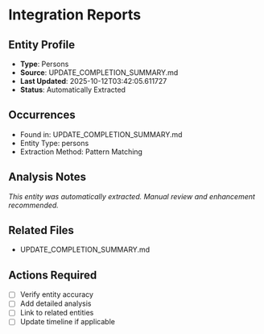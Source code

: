 # Integration Reports

## Entity Profile
- **Type**: Persons
- **Source**: UPDATE_COMPLETION_SUMMARY.md
- **Last Updated**: 2025-10-12T03:42:05.611727
- **Status**: Automatically Extracted

## Occurrences
- Found in: UPDATE_COMPLETION_SUMMARY.md
- Entity Type: persons
- Extraction Method: Pattern Matching

## Analysis Notes
*This entity was automatically extracted. Manual review and enhancement recommended.*

## Related Files
- UPDATE_COMPLETION_SUMMARY.md

## Actions Required
- [ ] Verify entity accuracy
- [ ] Add detailed analysis
- [ ] Link to related entities
- [ ] Update timeline if applicable
